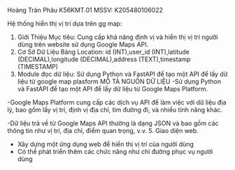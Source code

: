 Hoàng Tràn Phâu
K56KMT.01
MSSV: K205480106022

Hệ thống hiển thị vị trí dựa trên gg map:
1. Giới Thiệu
Mục tiêu: Cung cấp khả năng định vị và hiển thị vị trí người dùng trên website sử dụng Google Maps API.
2. Cơ Sở Dữ Liệu
Bảng Location:
id (INT),user_id (INT),latitude (DECIMAL),longitude (DECIMAL),address (TEXT),timestamp (TIMESTAMP)
3. Module đọc dữ liệu: Sử dụng Python và FastAPI để tạo một API để lấy dữ liệu từ google map plasform
 MÔ TẢ NGUỒN DỮ LIỆU 
 -Sử dụng Python và FastAPI để tạo một API để lấy dữ liệu từ Google Maps Platform.

 -Google Maps Platform cung cấp các dịch vụ API để làm việc với dữ liệu địa lý, bao gồm lấy vị trí, định vị địa chỉ, tìm đường đi, và nhiều tính năng khác.
 
 -Dữ liệu trả về từ Google Maps API thường là dạng JSON và bao gồm các thông tin như vị trí, địa chỉ, điểm quan trọng, v.v.
5. Giao diện web.
- Xây dựng một ứng dụng web để hiển thị vị trí của người dùng 
- Có thể phát triển thêm các chức năng như chỉ đường phục vụ người dùng

